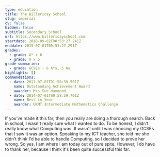 ```yaml
---
type: education
title: The Billericay School
slug: imperial
cv: false
hidden: false
subtitle: Secondary School
url: https://www.billericayschool.com
startdate: 2010-09-02T00:53:27.241Z
enddate: 2015-07-01T00:53:27.291Z
grades:
  - grade: A* x 6
  - grade: A x 5
grade-summaries:
  - grade: GCSEs - 6 A*s, 5 As
highlights: []
commendations:
  - date: 2011-07-01T01:58:38.501Z
    name: Outstanding Achievement Award
    awarder: Mrs Sue Hammond
  - date: 2014-07-01T00:58:59.701Z
    name: Best in Year
    awarder: UKMT Intermediate Mathematics Challenge
---
```


If you've made it this far, then you really are doing a thorough search. Back in school, I wasn't really sure what I wanted to do. To be honest, I didn't really know what Computing was. It wasn't until I was choosing my GCSEs that I saw it was an option. Speaking to my ICT teacher, she told me she didn't think I'd be able to handle Computing, so I decided to prove her wrong. So yes, I am where I am today out of pure spite. However, I do have to thank her, because I think it's been quite successful this far.
